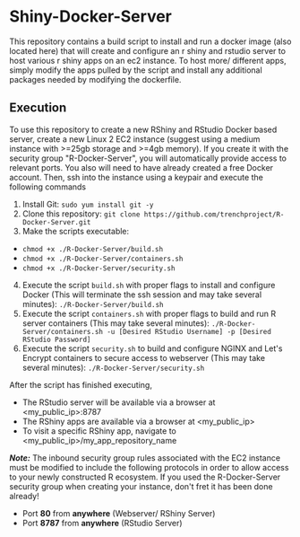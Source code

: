 # Shiny-Docker-Server

This repository contains a build script to install and run a docker image (also located here) that will create and configure an r shiny and rstudio server to host various r shiny apps on an ec2 instance. To host more/ different apps, simply modify the apps pulled by the script and install any additional packages needed by modifying the dockerfile.  

## Execution 
To use this repository to create a new RShiny and RStudio Docker based server, create a new Linux 2 EC2 instance (suggest using a medium instance with >=25gb storage and >=4gb memory). If you create it with the security group "R-Docker-Server", you will automatically provide access to relevant ports. You also will need to have already created a free Docker account.
Then, ssh into the instance using a keypair and execute the following commands 
1. Install Git: 
`sudo yum install git -y`
2. Clone this repository: 
`git clone https://github.com/trenchproject/R-Docker-Server.git`
3. Make the scripts executable: 
 - `chmod +x ./R-Docker-Server/build.sh`
 - `chmod +x ./R-Docker-Server/containers.sh`
 - `chmod +x ./R-Docker-Server/security.sh`
4. Execute the script `build.sh` with proper flags to install and configure Docker (This will terminate the ssh session and may take several minutes): 
`./R-Docker-Server/build.sh`
5. Execute the script `containers.sh` with proper flags to build and run R server containers (This may take several minutes): 
`./R-Docker-Server/containers.sh -u [Desired RStudio Username] -p [Desired RStudio Password]`
5. Execute the script `security.sh` to build and configure NGINX and Let's Encrypt containers to secure access to webserver (This may take several minutes): 
`./R-Docker-Server/security.sh`

After the script has finished executing, 
- The RStudio server will be available via a browser at <my_public_ip>:8787 
- The RShiny apps are available via a browser at <my_public_ip>
- To visit a specific RShiny app, navigate to <my_public_ip>/my_app_repository_name

***Note:*** The inbound security group rules associated with the EC2 instance must be modified to include the following protocols in order to allow access to your newly constructed R ecosystem. If you used the R-Docker-Server security group when creating your instance, don't fret it has been done already!
- Port **80** from **anywhere** (Webserver/ RShiny Server)
- Port **8787** from **anywhere** (RStudio Server) 
